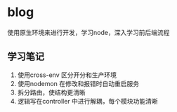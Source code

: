 # blog
使用原生环境来进行开发，学习node，深入学习前后端流程

## 学习笔记
1. 使用cross-env 区分开分和生产环境
2. 使用nodemon 在修改和报错时自动重启服务
3. 拆分路由，使结构更清晰
4. 逻辑写在controller 中进行解耦，每个模块功能清晰
